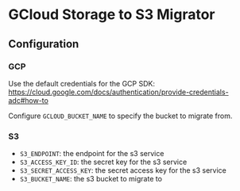 # GCloud Storage to S3 Migrator

## Configuration

### GCP

Use the default credentials for the GCP SDK: https://cloud.google.com/docs/authentication/provide-credentials-adc#how-to

Configure `GCLOUD_BUCKET_NAME` to specify the bucket to migrate from.

### S3

- `S3_ENDPOINT`: the endpoint for the s3 service
- `S3_ACCESS_KEY_ID`: the secret key for the s3 service
- `S3_SECRET_ACCESS_KEY`: the secret access key for the s3 service
- `S3_BUCKET_NAME`: the s3 bucket to migrate to
